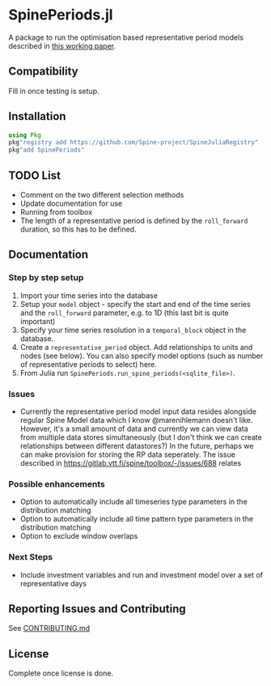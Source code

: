 # SpinePeriods.jl

A package to run the optimisation based representative period models described in [this working paper](https://www.mech.kuleuven.be/en/tme/research/energy-systems-integration-modeling/pdf-publications/wp-esim2021-1).

## Compatibility

Fill in once testing is setup.

## Installation

```julia
using Pkg
pkg"registry add https://github.com/Spine-project/SpineJuliaRegistry"
pkg"add SpinePeriods"
```

## TODO List

* Comment on the two different selection methods
* Update documentation for use
* Running from toolbox
* The length of a representative period is defined by the `roll_forward` duration, so this has to be defined.

## Documentation

### Step by step setup

1. Import your time series into the database
2. Setup your `model` object - specify the start and end of the time series and the `roll_forward` parameter, e.g. to 1D (this last bit is quite important)
3. Specify your time series resolution in a `temporal_block` object in the database.
4. Create a `representative_period` object. Add relationships to units and nodes (see below). You can also specify model options (such as number of representative periods to select) here.
5. From Julia run `SpinePeriods.run_spine_periods(<sqlite_file>)`.

### Issues
 - Currently the representative period model input data resides alongside regular Spine Model data which I know @marenihlemann doesn't like. However, it's a small amount of data and currently we can view data from multiple data stores simultaneously (but I don't think we can create relationships between different datastores?) In the future, perhaps we can make provision for storing the RP data seperately. The issue described in https://gitlab.vtt.fi/spine/toolbox/-/issues/688 relates

### Possible enhancements
 - Option to automatically include all timeseries type parameters in the distribution matching
 - Option to automatically include all time pattern type parameters in the distribution matching
 - Option to exclude window overlaps

### Next Steps
 - Include investment variables and run and investment model over a set of representative days


## Reporting Issues and Contributing

See [CONTRIBUTING.md](CONTRIBUTING.md)

## License

Complete once license is done.
